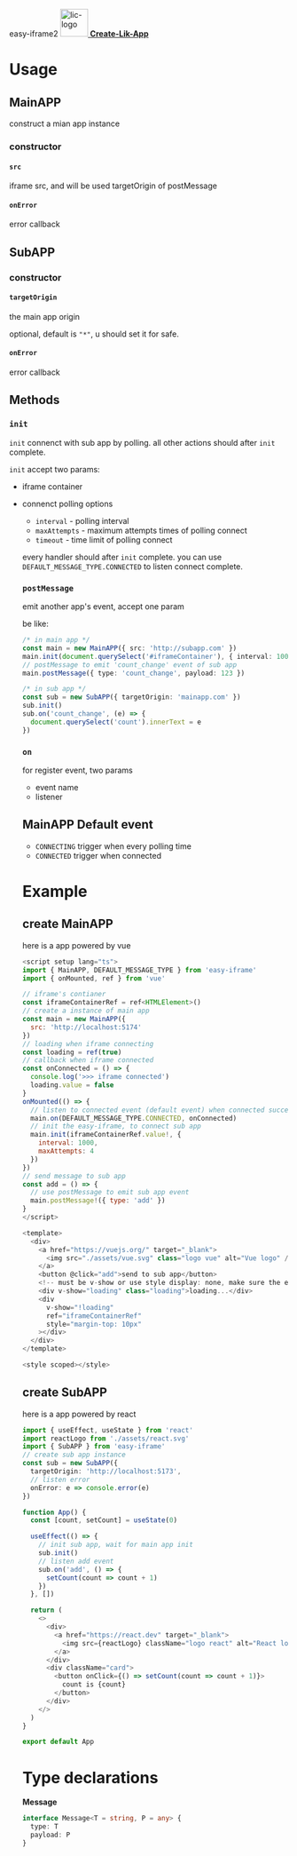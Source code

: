 easy-iframe2
<a href="https://www.licuii.xyz">
  <img 
    src="http://cdn.licuii.xyz/self/lic-icon.png" 
    alt="lic-logo"
    width="50"
  />
  <b>Create-Lik-App</b>
</a>

# Usage

## MainAPP

construct a mian app instance

### **constructor**

#### `src`

iframe src, and will be used targetOrigin of postMessage

#### `onError`

error callback

## SubAPP

### constructor

#### `targetOrigin`

the main app origin

optional, default is `"*"`, u should set it for safe.

#### `onError`

error callback

## Methods

### `init`

`init` connenct with sub app by polling. all other actions should after `init` complete.

`init` accept two params:

- iframe container <HTMLElement>
- connenct polling options <Object>

  - `interval` - polling interval
  - `maxAttempts` - maximum attempts times of polling connect
  - `timeout` - time limit of polling connect

every handler should after `init` complete. you can use `DEFAULT_MESSAGE_TYPE.CONNECTED` to listen connect complete.

### `postMessage`

emit another app's event, accept one param <Message>

be like:

```ts
/* in main app */
const main = new MainAPP({ src: 'http://subapp.com' })
main.init(document.querySelect('#iframeContainer'), { interval: 1000 })
// postMessage to emit 'count_change' event of sub app
main.postMessage({ type: 'count_change', payload: 123 })

/* in sub app */
const sub = new SubAPP({ targetOrigin: 'mainapp.com' })
sub.init()
sub.on('count_change', (e) => {
  document.querySelect('count').innerText = e
})
```

### `on`

for register event, two params

- event name <string>
- listener <Function>

## MainAPP Default event

- `CONNECTING` trigger when every polling time
- `CONNECTED` trigger when connected

# Example

## create MainAPP

here is a app powered by vue

```js
<script setup lang="ts">
import { MainAPP, DEFAULT_MESSAGE_TYPE } from 'easy-iframe'
import { onMounted, ref } from 'vue'

// iframe's contianer
const iframeContainerRef = ref<HTMLElement>()
// create a instance of main app
const main = new MainAPP({
  src: 'http://localhost:5174'
})
// loading when iframe connecting
const loading = ref(true)
// callback when iframe connected
const onConnected = () => {
  console.log('>>> iframe connected')
  loading.value = false
}
onMounted(() => {
  // listen to connected event (default event) when connected success will emit and then off
  main.on(DEFAULT_MESSAGE_TYPE.CONNECTED, onConnected)
  // init the easy-iframe, to connect sub app
  main.init(iframeContainerRef.value!, {
    interval: 1000,
    maxAttempts: 4
  })
})
// send message to sub app
const add = () => {
  // use postMessage to emit sub app event
  main.postMessage!({ type: 'add' })
}
</script>

<template>
  <div>
    <a href="https://vuejs.org/" target="_blank">
      <img src="./assets/vue.svg" class="logo vue" alt="Vue logo" />
    </a>
    <button @click="add">send to sub app</button>
    <!-- must be v-show or use style display: none, make sure the element is in the dom -->
    <div v-show="loading" class="loading">loading...</div>
    <div
      v-show="!loading"
      ref="iframeContainerRef"
      style="margin-top: 10px"
    ></div>
  </div>
</template>

<style scoped></style>
```

## create SubAPP

here is a app powered by react

```ts
import { useEffect, useState } from 'react'
import reactLogo from './assets/react.svg'
import { SubAPP } from 'easy-iframe'
// create sub app instance
const sub = new SubAPP({
  targetOrigin: 'http://localhost:5173',
  // listen error
  onError: e => console.error(e)
})

function App() {
  const [count, setCount] = useState(0)

  useEffect(() => {
    // init sub app, wait for main app init
    sub.init()
    // listen add event
    sub.on('add', () => {
      setCount(count => count + 1)
    })
  }, [])

  return (
    <>
      <div>
        <a href="https://react.dev" target="_blank">
          <img src={reactLogo} className="logo react" alt="React logo" />
        </a>
      </div>
      <div className="card">
        <button onClick={() => setCount(count => count + 1)}>
          count is {count}
        </button>
      </div>
    </>
  )
}

export default App
```

# Type declarations

**Message**

```ts
interface Message<T = string, P = any> {
  type: T
  payload: P
}
```
